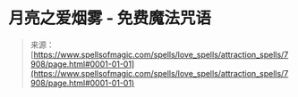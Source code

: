<!--yml

category: 未分类

date: 2024-06-12 18:43:04

-->

# 月亮之爱烟雾 - 免费魔法咒语

> 来源：[https://www.spellsofmagic.com/spells/love_spells/attraction_spells/7908/page.html#0001-01-01](https://www.spellsofmagic.com/spells/love_spells/attraction_spells/7908/page.html#0001-01-01)

